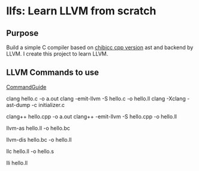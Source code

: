 # llfs: Learn LLVM from scratch

## Purpose
Build a simple C compiler based on [chibicc cpp version](https://github.com/bigconvience/chibicc_cpp/) ast and backend by LLVM. I create this project to learn LLVM.

## LLVM Commands to use
[CommandGuide](https://llvm.org/docs/CommandGuide/)

clang hello.c -o a.out
clang -emit-llvm -S hello.c -o hello.ll
clang -Xclang -ast-dump -c initializer.c

clang++ hello.cpp -o a.out
clang++ -emit-llvm -S hello.cpp -o hello.ll

llvm-as hello.ll -o hello.bc

llvm-dis hello.bc -o hello.ll

llc hello.ll -o hello.s

lli hello.ll
